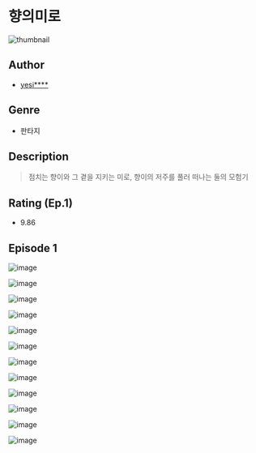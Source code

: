 # 향의미로
![thumbnail](https://image-comic.pstatic.net/user_contents_data/challenge_comic/2023/05/23/300807/upload_3473175139275126585_480x623.jpeg)

## Author
- [yesi****](https://comic.naver.com/artistTitle?id=300807)

## Genre
- 판타지

## Description
> 점치는 향이와 그 곁을 지키는 미로, 향이의 저주를 풀러 떠나는 둘의 모험기


## Rating (Ep.1)
- 9.86

## Episode 1
![image](https://image-comic.pstatic.net/user_contents_data/challenge_comic/2023/05/23/300807/upload_3703138009210238564.jpeg)

![image](https://image-comic.pstatic.net/user_contents_data/challenge_comic/2023/05/23/300807/upload_3703143296163537250.jpeg)

![image](https://image-comic.pstatic.net/user_contents_data/challenge_comic/2023/05/23/300807/upload_7147837561563931701.jpeg)

![image](https://image-comic.pstatic.net/user_contents_data/challenge_comic/2023/05/23/300807/upload_4134930506941937507.jpeg)

![image](https://image-comic.pstatic.net/user_contents_data/challenge_comic/2023/05/23/300807/upload_7075773155828316473.jpeg)

![image](https://image-comic.pstatic.net/user_contents_data/challenge_comic/2023/05/23/300807/upload_7149291112532948535.jpeg)

![image](https://image-comic.pstatic.net/user_contents_data/challenge_comic/2023/05/23/300807/upload_7233681742943828322.jpeg)

![image](https://image-comic.pstatic.net/user_contents_data/challenge_comic/2023/05/23/300807/upload_3919364452527715171.jpeg)

![image](https://image-comic.pstatic.net/user_contents_data/challenge_comic/2023/05/23/300807/upload_7365410919762125361.jpeg)

![image](https://image-comic.pstatic.net/user_contents_data/challenge_comic/2023/05/23/300807/upload_3702864210094809953.jpeg)

![image](https://image-comic.pstatic.net/user_contents_data/challenge_comic/2023/05/23/300807/upload_3833518982744400178.jpeg)

![image](https://image-comic.pstatic.net/user_contents_data/challenge_comic/2023/05/23/300807/upload_3832622876509548902.jpeg)
